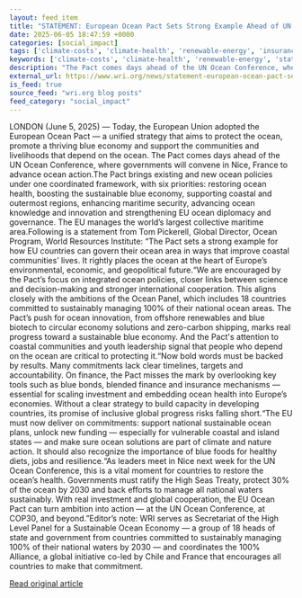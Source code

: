 ```yaml
---
layout: feed_item
title: "STATEMENT: European Ocean Pact Sets Strong Example Ahead of UN Ocean Conference"
date: 2025-06-05 18:47:59 +0000
categories: [social_impact]
tags: ['climate-costs', 'climate-health', 'renewable-energy', 'insurance', 'public-health', 'economic-impacts', 'climate-risk', 'clean-energy', 'year-2025']
keywords: ['climate-costs', 'climate-health', 'renewable-energy', 'statement', 'european', 'insurance', 'public-health', 'ocean']
description: "The Pact comes days ahead of the UN Ocean Conference, where governments will convene in Nice, France to advance ocean action"
external_url: https://www.wri.org/news/statement-european-ocean-pact-sets-strong-example-ahead-un-ocean-conference
is_feed: true
source_feed: "wri.org blog posts"
feed_category: "social_impact"
---
```


LONDON (June 5, 2025) — Today, the European Union adopted the European Ocean Pact — a unified strategy that aims to protect the ocean, promote a thriving blue economy and support the communities and livelihoods that depend on the ocean. The Pact comes days ahead of the UN Ocean Conference, where governments will convene in Nice, France to advance ocean action.The Pact brings existing and new ocean policies under one coordinated framework, with six priorities: restoring ocean health, boosting the sustainable blue economy, supporting coastal and outermost regions, enhancing maritime security, advancing ocean knowledge and innovation and strengthening EU ocean diplomacy and governance. The EU manages the world’s largest collective maritime area.Following is a statement from Tom Pickerell, Global Director, Ocean Program, World Resources Institute:&nbsp;“The Pact sets a strong example for how EU countries can govern their ocean area in ways that improve coastal communities’ lives. It rightly places the ocean at the heart of Europe’s environmental, economic, and geopolitical future.“We are encouraged by the Pact’s focus on integrated ocean policies, closer links between science and decision-making and stronger international cooperation. This aligns closely with the ambitions of the Ocean Panel, which includes 18 countries committed to sustainably managing 100% of their national ocean areas. The Pact’s push for ocean innovation, from offshore renewables and blue biotech to circular economy solutions and zero-carbon shipping, marks real progress toward a sustainable blue economy. And the Pact's attention to coastal communities and youth leadership signal that people who depend on the ocean are critical to protecting it.“Now bold words must be backed by results. Many commitments lack clear timelines, targets and accountability. On finance, the Pact misses the mark by overlooking key tools such as blue bonds, blended finance and insurance mechanisms — essential for scaling investment and embedding ocean health into Europe’s economies. Without a clear strategy to build capacity in developing countries, its promise of inclusive global progress risks falling short.“The EU must now deliver on commitments: support national sustainable ocean plans, unlock new funding — especially for vulnerable coastal and island states — and make sure ocean solutions are part of climate and nature action. It should also recognize the importance of blue foods for healthy diets, jobs and resilience.“As leaders meet in Nice next week for the UN Ocean Conference, this is a vital moment for countries to restore the ocean’s health. Governments must ratify the High Seas Treaty, protect 30% of the ocean by 2030 and back efforts to manage all national waters sustainably. With real investment and global cooperation, the EU Ocean Pact can turn ambition into action — at the UN Ocean Conference, at COP30, and beyond.”Editor’s note: WRI serves as Secretariat of the High Level Panel for a Sustainable Ocean Economy — a group of 18 heads of state and government from countries committed to sustainably managing 100% of their national waters by 2030 — and coordinates the 100% Alliance, a global initiative co-led by Chile and France that encourages all countries to make that commitment.

[Read original article](https://www.wri.org/news/statement-european-ocean-pact-sets-strong-example-ahead-un-ocean-conference)
